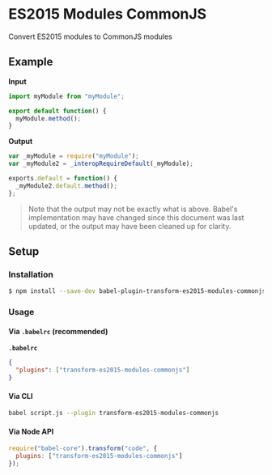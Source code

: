 # ES2015 Modules CommonJS

Convert ES2015 modules to CommonJS modules

## Example

**Input**

```js
import myModule from "myModule";

export default function() {
  myModule.method();
}
```

**Output**

```js
var _myModule = require("myModule");
var _myModule2 = _interopRequireDefault(_myModule);

exports.default = function() {
  _myModule2.default.method();
};
```

> Note that the output may not be exactly what is above. Babel's implementation
> may have changed since this document was last updated, or the output may have
> been cleaned up for clarity.

## Setup

### Installation

```sh
$ npm install --save-dev babel-plugin-transform-es2015-modules-commonjs
```

### Usage

#### Via `.babelrc` (recommended)

**`.babelrc`**

```json
{
  "plugins": ["transform-es2015-modules-commonjs"]
}
```

#### Via CLI

```sh
babel script.js --plugin transform-es2015-modules-commonjs
```

#### Via Node API

```js
require("babel-core").transform("code", {
  plugins: ["transform-es2015-modules-commonjs"]
});
```
